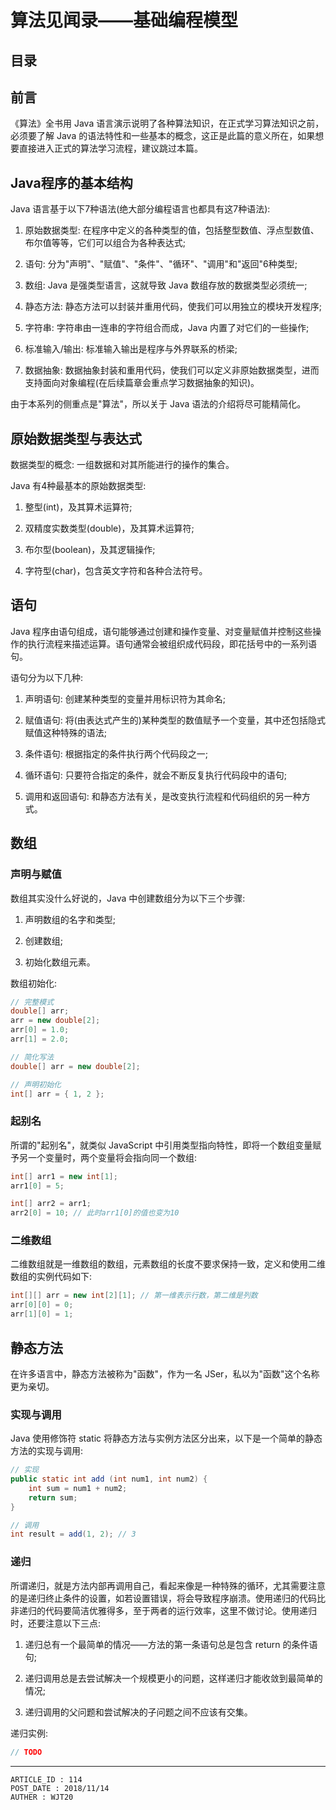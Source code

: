 
# 算法见闻录——基础编程模型 #

## 目录 ##

## 前言 ##

《算法》全书用 Java 语言演示说明了各种算法知识，在正式学习算法知识之前，必须要了解 Java 的语法特性和一些基本的概念，这正是此篇的意义所在，如果想要直接进入正式的算法学习流程，建议跳过本篇。

## Java程序的基本结构 ##

Java 语言基于以下7种语法(绝大部分编程语言也都具有这7种语法):

1. 原始数据类型: 在程序中定义的各种类型的值，包括整型数值、浮点型数值、布尔值等等，它们可以组合为各种表达式;

2. 语句: 分为"声明"、"赋值"、"条件"、"循环"、"调用"和"返回"6种类型;

3. 数组: Java 是强类型语言，这就导致 Java 数组存放的数据类型必须统一;

4. 静态方法: 静态方法可以封装并重用代码，使我们可以用独立的模块开发程序;

5. 字符串: 字符串由一连串的字符组合而成，Java 内置了对它们的一些操作;

6. 标准输入/输出: 标准输入输出是程序与外界联系的桥梁;

7. 数据抽象: 数据抽象封装和重用代码，使我们可以定义非原始数据类型，进而支持面向对象编程(在后续篇章会重点学习数据抽象的知识)。

由于本系列的侧重点是"算法"，所以关于 Java 语法的介绍将尽可能精简化。

## 原始数据类型与表达式 ##

数据类型的概念: 一组数据和对其所能进行的操作的集合。

Java 有4种最基本的原始数据类型:

1. 整型(int)，及其算术运算符;

2. 双精度实数类型(double)，及其算术运算符;

3. 布尔型(boolean)，及其逻辑操作;

4. 字符型(char)，包含英文字符和各种合法符号。

## 语句 ##

Java 程序由语句组成，语句能够通过创建和操作变量、对变量赋值并控制这些操作的执行流程来描述运算。语句通常会被组织成代码段，即花括号中的一系列语句。

语句分为以下几种:

1. 声明语句: 创建某种类型的变量并用标识符为其命名;

2. 赋值语句: 将(由表达式产生的)某种类型的数值赋予一个变量，其中还包括隐式赋值这种特殊的语法;

3. 条件语句: 根据指定的条件执行两个代码段之一;

4. 循环语句: 只要符合指定的条件，就会不断反复执行代码段中的语句;

5. 调用和返回语句: 和静态方法有关，是改变执行流程和代码组织的另一种方式。

## 数组 ##

### 声明与赋值 ###

数组其实没什么好说的，Java 中创建数组分为以下三个步骤:

1. 声明数组的名字和类型;

2. 创建数组;

3. 初始化数组元素。

数组初始化:

```Java
// 完整模式
double[] arr;
arr = new double[2];
arr[0] = 1.0;
arr[1] = 2.0;

// 简化写法
double[] arr = new double[2];

// 声明初始化
int[] arr = { 1, 2 };
```

### 起别名 ###

所谓的"起别名"，就类似 JavaScript 中引用类型指向特性，即将一个数组变量赋予另一个变量时，两个变量将会指向同一个数组:

```Java
int[] arr1 = new int[1];
arr1[0] = 5;

int[] arr2 = arr1;
arr2[0] = 10; // 此时arr1[0]的值也变为10
```

### 二维数组 ###

二维数组就是一维数组的数组，元素数组的长度不要求保持一致，定义和使用二维数组的实例代码如下:

```Java
int[][] arr = new int[2][1]; // 第一维表示行数，第二维是列数
arr[0][0] = 0;
arr[1][0] = 1;
```

## 静态方法 ##

在许多语言中，静态方法被称为"函数"，作为一名 JSer，私以为"函数"这个名称更为亲切。

### 实现与调用 ###

Java 使用修饰符 static 将静态方法与实例方法区分出来，以下是一个简单的静态方法的实现与调用:

```Java
// 实现
public static int add (int num1, int num2) {
    int sum = num1 + num2;
    return sum;
}

// 调用
int result = add(1, 2); // 3
```

### 递归 ###

所谓递归，就是方法内部再调用自己，看起来像是一种特殊的循环，尤其需要注意的是递归终止条件的设置，如若设置错误，将会导致程序崩溃。使用递归的代码比非递归的代码要简洁优雅得多，至于两者的运行效率，这里不做讨论。使用递归时，还要注意以下三点:

1. 递归总有一个最简单的情况——方法的第一条语句总是包含 return 的条件语句;

2. 递归调用总是去尝试解决一个规模更小的问题，这样递归才能收敛到最简单的情况;

3. 递归调用的父问题和尝试解决的子问题之间不应该有交集。

递归实例:

```Java
// TODO
```

---

```
ARTICLE_ID : 114
POST_DATE : 2018/11/14
AUTHER : WJT20
```
